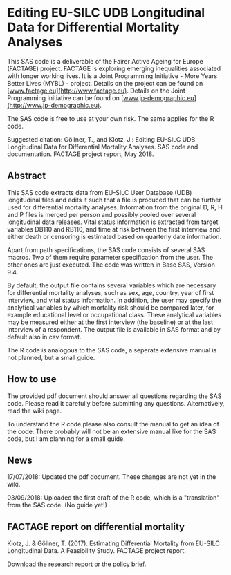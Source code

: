 # Editing EU-SILC UDB Longitudinal Data for Differential Mortality Analyses

This SAS code is a deliverable of the Fairer Active Ageing for Europe (FACTAGE) project. FACTAGE is exploring emerging inequalities associated with longer working lives. It is a Joint Programming Initiative - More Years Better Lives (MYBL) - project. 
Details on the project can be found on [www.factage.eu](http://www.factage.eu). 
Details on the Joint Programming Initiative can be found on [www.jp-demographic.eu](http://www.jp-demographic.eu).

The SAS code is free to use at your own risk. The same applies for the R code.

Suggested citation: Göllner, T., and Klotz, J.: Editing EU-SILC UDB Longitudinal Data for Differential Mortality Analyses. SAS code and documentation. FACTAGE project report, May 2018.


## Abstract

This SAS code extracts data from EU-SILC User Database (UDB) longitudinal files and edits it such that a file is produced that can be further used for differential mortality analyses. Information from the original D, R, H and P files is merged per person and possibly pooled over several longitudinal data releases. Vital status information is extracted from target variables DB110 and RB110, and time at risk between the first interview and either death or censoring is estimated based on quarterly date information.

Apart from path specifications, the SAS code consists of several SAS macros. Two of them require parameter specification from the user. The other ones are just executed. The code was written in Base SAS, Version 9.4.

By default, the output file contains several variables which are necessary for differential mortality analyses, such as sex, age, country, year of first interview, and vital status information. In addition, the user may specify the analytical variables by which mortality risk should be compared later, for example educational level or occupational class. These analytical variables may be measured either at the first interview (the baseline) or at the last interview of a respondent. The output file is available in SAS format and by default also in csv format.

The R code is analogous to the SAS code, a seperate extensive manual is not planned, but a small guide.

## How to use

The provided pdf document should answer all questions regarding the SAS code.  Please read it carefully before submitting any questions. Alternatively, read the wiki page.

To understand the R code please also consult the manual to get an idea of the code. There probably will not be an extensive manual like for the SAS code, but I am planning for a small guide.

## News

17/07/2018: Updated the pdf document. These changes are not yet in the wiki.

03/09/2018: Uploaded the first draft of the R code, which is a "translation" from the SAS code. (No guide yet!)


## FACTAGE report on differential mortality

Klotz, J. & Göllner, T. (2017). Estimating Differential Mortality from EU-SILC Longitudinal Data. A Feasibility Study. FACTAGE project report. 

Download the [research report](https://www.factage.eu/pubs/FACTAGE_STAT_D4-1_Report_final.pdf) or the [policy brief](https://www.factage.eu/pubs/FACTAGE_STAT_D4-1_Policy_Brief_final.pdf).
